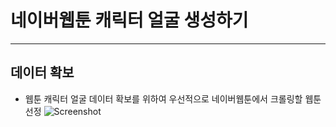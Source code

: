 # 네이버웹툰 캐릭터 얼굴 생성하기
------------

## 데이터 확보
* 웹툰 캐릭터 얼굴 데이터 확보를 위하여 우선적으로 네이버웹툰에서 크롤링할 웹툰 선정
![Screenshot](screenshot.png)
